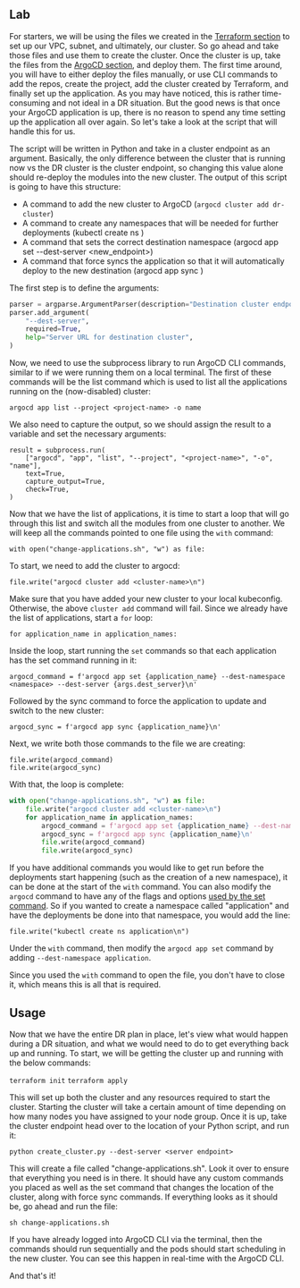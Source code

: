 ## Lab

For starters, we will be using the files we created in the [Terraform section](../Terraform101/terraform-eks-lab.md) to set up our VPC, subnet, and ultimately, our cluster. So go ahead and take those files and use them to create the cluster. Once the cluster is up, take the files from the [ArgoCD section](../GitOps101/argocd-eks.md), and deploy them. The first time around, you will have to either deploy the files manually, or use CLI commands to add the repos, create the project, add the cluster created by Terraform, and finally set up the application. As you may have noticed, this is rather time-consuming and not ideal in a DR situation. But the good news is that once your ArgoCD application is up, there is no reason to spend any time setting up the application all over again. So let's take a look at the script that will handle this for us.

The script will be written in Python and take in a cluster endpoint as an argument. Basically, the only difference between the cluster that is running now vs the DR cluster is the cluster endpoint, so changing this value alone should re-deploy the modules into the new cluster. The output of this script is going to have this structure:

- A command to add the new cluster to ArgoCD (`argocd cluster add dr-cluster`)
- A command to create any namespaces that will be needed for further deployments (kubectl create ns <namespace>)
- A command that sets the correct destination namespace (argocd app set <app-name> --dest-server <new_endpoint>)
- A command that force syncs the application so that it will automatically deploy to the new destination (argocd app sync <app-name>)

The first step is to define the arguments:

```python
parser = argparse.ArgumentParser(description="Destination cluster endpoint")
parser.add_argument(
    "--dest-server",
    required=True,
    help="Server URL for destination cluster",
)
```

Now, we need to use the subprocess library to run ArgoCD CLI commands, similar to if we were running them on a local terminal. The first of these commands will be the list command which is used to list all the applications running on the (now-disabled) cluster:

```
argocd app list --project <project-name> -o name
```

We also need to capture the output, so we should assign the result to a variable and set the necessary arguments:

```
result = subprocess.run(
    ["argocd", "app", "list", "--project", "<project-name>", "-o", "name"],
    text=True,
    capture_output=True,
    check=True,
)
```

Now that we have the list of applications, it is time to start a loop that will go through this list and switch all the modules from one cluster to another. We will keep all the commands pointed to one file using the `with` command:

```
with open("change-applications.sh", "w") as file:
```

To start, we need to add the cluster to argocd:

```
file.write("argocd cluster add <cluster-name>\n")
```

Make sure that you have added your new cluster to your local kubeconfig. Otherwise, the above `cluster add` command will fail. Since we already have the list of applications, start a `for` loop:

```
for application_name in application_names:
```

Inside the loop, start running the `set` commands so that each application has the set command running in it:

```
argocd_command = f'argocd app set {application_name} --dest-namespace <namespace> --dest-server {args.dest_server}\n'
```

Followed by the sync command to force the application to update and switch to the new cluster:

```
argocd_sync = f'argocd app sync {application_name}\n'
```

Next, we write both those commands to the file we are creating:

```
file.write(argocd_command)
file.write(argocd_sync)
```

With that, the loop is complete:

```python
with open("change-applications.sh", "w") as file:
    file.write("argocd cluster add <cluster-name>\n")
    for application_name in application_names:
        argocd_command = f'argocd app set {application_name} --dest-namespace <namespace> --dest-server {args.dest_server}\n'
        argocd_sync = f'argocd app sync {application_name}\n'
        file.write(argocd_command)
        file.write(argocd_sync)
```

If you have additional commands you would like to get run before the deployments start happening (such as the creation of a new namespace), it can be done at the start of the `with` command. You can also modify the `argocd` command to have any of the flags and options [used by the set command](https://argo-cd.readthedocs.io/en/stable/user-guide/commands/argocd_app_set/). So if you wanted to create a namespace called "application" and have the deployments be done into that namespace, you would add the line:

```
file.write("kubectl create ns application\n")
```

Under the `with` command, then modify the `argocd app set` command by adding `--dest-namespace application`.

Since you used the `with` command to open the file, you don't have to close it, which means this is all that is required.

## Usage

Now that we have the entire DR plan in place, let's view what would happen during a DR situation, and what we would need to do to get everything back up and running. To start, we will be getting the cluster up and running with the below commands:

`terraform init`
`terraform apply`

This will set up both the cluster and any resources required to start the cluster. Starting the cluster will take a certain amount of time depending on how many nodes you have assigned to your node group. Once it is up, take the cluster endpoint head over to the location of your Python script, and run it:

```
python create_cluster.py --dest-server <server endpoint>
```

This will create a file called "change-applications.sh". Look it over to ensure that everything you need is in there. It should have any custom commands you placed as well as the set command that changes the location of the cluster, along with force sync commands. If everything looks as it should be, go ahead and run the file:

```
sh change-applications.sh
```

If you have already logged into ArgoCD CLI via the terminal, then the commands should run sequentially and the pods should start scheduling in the new cluster. You can see this happen in real-time with the ArgoCD CLI.

And that's it!